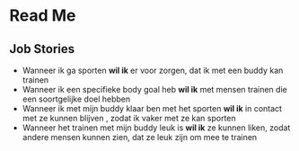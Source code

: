 <h1>Read Me</h1>

<h2>Job Stories</h2>
<ul>
    <li>Wanneer ik ga sporten <strong>wil ik</strong> er voor zorgen, dat ik met een buddy kan trainen</li>
    <li>Wanneer ik een specifieke body goal heb <strong>wil ik</strong> met mensen trainen die een soortgelijke doel hebben</li>
    <li>Wanneer ik met mijn buddy klaar ben met het sporten <strong>wil ik</strong> in contact met ze kunnen blijven , zodat ik vaker met ze kan sporten</li>
    <li>Wanneer het trainen met mijn buddy leuk is <strong>wil ik</strong> ze kunnen liken, zodat andere mensen kunnen zien, dat ze leuk zijn om mee te trainen</li>

</ul>